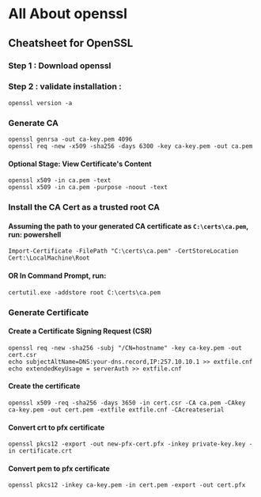 # All About openssl
## Cheatsheet for OpenSSL
### Step 1 : Download openssl 
### Step 2 : validate installation :
	openssl version -a
### Generate CA
	openssl genrsa -out ca-key.pem 4096
	openssl req -new -x509 -sha256 -days 6300 -key ca-key.pem -out ca.pem
#### Optional Stage: View Certificate's Content
	openssl x509 -in ca.pem -text
	openssl x509 -in ca.pem -purpose -noout -text

### Install the CA Cert as a trusted root CA
#### Assuming the path to your generated CA certificate as `C:\certs\ca.pem`, run: powershell
	Import-Certificate -FilePath "C:\certs\ca.pem" -CertStoreLocation Cert:\LocalMachine\Root
#### OR In Command Prompt, run:
	certutil.exe -addstore root C:\certs\ca.pem

### Generate Certificate
#### Create a Certificate Signing Request (CSR)
	openssl req -new -sha256 -subj "/CN=hostname" -key ca-key.pem -out cert.csr
	echo subjectAltName=DNS:your-dns.record,IP:257.10.10.1 >> extfile.cnf
	echo extendedKeyUsage = serverAuth >> extfile.cnf
#### Create the certificate
	openssl x509 -req -sha256 -days 3650 -in cert.csr -CA ca.pem -CAkey ca-key.pem -out cert.pem -extfile extfile.cnf -CAcreateserial

#### Convert crt to pfx certificate
	openssl pkcs12 -export -out new-pfx-cert.pfx -inkey private-key.key -in certificate.crt
#### Convert pem to pfx certificate
	openssl pkcs12 -inkey ca-key.pem -in cert.pem -export -out cert.pfx
